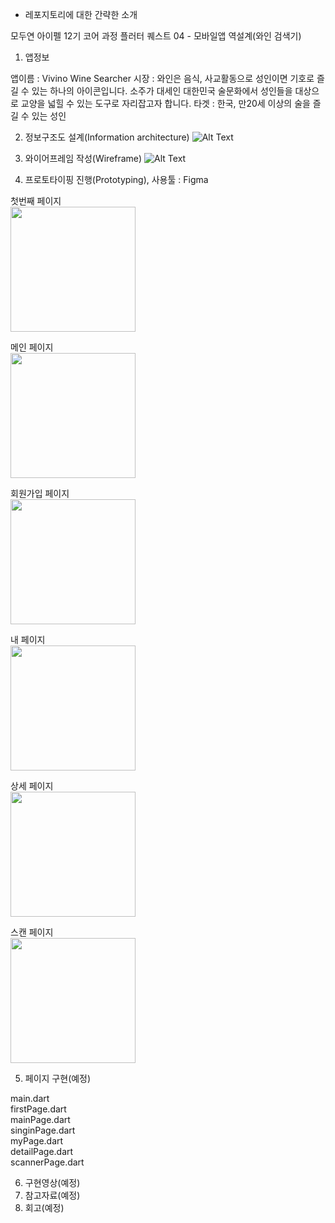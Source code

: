 * 레포지토리에 대한 간략한 소개

모두연 아이펠 12기 코어 과정 플러터 퀘스트 04 - 모바일앱 역설계(와인 검색기)

1. 앱정보

앱이름 : Vivino Wine Searcher
시장 : 와인은 음식, 사교활동으로 성인이면 기호로 즐길 수 있는 하나의 아이콘입니다. 
소주가 대세인 대한민국 술문화에서 성인들을 대상으로 교양을 넓힐 수 있는 도구로 자리잡고자 합니다.
타겟 : 한국, 만20세 이상의 술을 즐길 수 있는 성인

2. 정보구조도 설계(Information architecture)
![Alt Text](https://github.com/jong104b-kr/AIFFEL_quest_cr/blob/master/Flutter/Quest04/20250307_154703.jpg?raw=true)

3. 와이어프레임 작성(Wireframe)
![Alt Text](https://github.com/jong104b-kr/AIFFEL_quest_cr/blob/master/Flutter/Quest04/20250307_154727.jpg?raw=true)

4. 프로토타이핑 진행(Prototyping), 사용툴 : Figma

첫번째 페이지<br />
<img src="https://github.com/jong104b-kr/AIFFEL_quest_cr/blob/master/Flutter/Quest04/FirstPage.png?raw=true" width="200" />

메인 페이지<br />
<img src="https://github.com/jong104b-kr/AIFFEL_quest_cr/blob/master/Flutter/Quest04/MainPage.png?raw=true" width="200" />

회원가입 페이지<br />
<img src="https://github.com/jong104b-kr/AIFFEL_quest_cr/blob/master/Flutter/Quest04/SignIn.png?raw=true" width="200" />

내 페이지<br />
<img src="https://github.com/jong104b-kr/AIFFEL_quest_cr/blob/master/Flutter/Quest04/MyPage.png?raw=true" width="200" />

상세 페이지<br />
<img src="https://github.com/jong104b-kr/AIFFEL_quest_cr/blob/master/Flutter/Quest04/DetailPage.png?raw=true" width="200" />

스캔 페이지<br />
<img src="https://github.com/jong104b-kr/AIFFEL_quest_cr/blob/master/Flutter/Quest04/Scanner.png?raw=true" width="200" />

5. 페이지 구현(예정)

main.dart<br />
firstPage.dart<br />
mainPage.dart<br />
singinPage.dart<br />
myPage.dart<br />
detailPage.dart<br />
scannerPage.dart<br />

6. 구현영상(예정)
7. 참고자료(예정)
8. 회고(예정)

